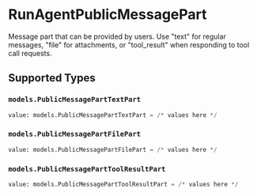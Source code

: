 # RunAgentPublicMessagePart

Message part that can be provided by users. Use "text" for regular messages, "file" for attachments, or "tool_result" when responding to tool call requests.


## Supported Types

### `models.PublicMessagePartTextPart`

```python
value: models.PublicMessagePartTextPart = /* values here */
```

### `models.PublicMessagePartFilePart`

```python
value: models.PublicMessagePartFilePart = /* values here */
```

### `models.PublicMessagePartToolResultPart`

```python
value: models.PublicMessagePartToolResultPart = /* values here */
```

